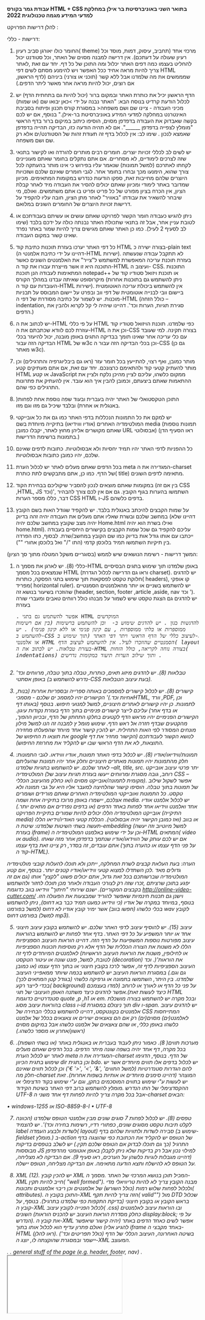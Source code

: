 **עבודת גמר בקורס HTML + CSS בתואר השני באוניברסיטת בר אילן במחלקת למדעי המידע מגמה טכנולוגית 2022**

להלן דרישות הפרויקט : 

דרישות - כללי:  
 
1.	החומר כולו יאורגן סביב רעיון( theme) מרכזי אחד (תחביב, עיסוק, דמות, מוסד וכל רעיון שעולה על דעתכם). אין דרישה למבנה מסוים של האתר, וכל סטודנט יכול להחליט בעצמו כמה דפים האתר יכלול ומה התוכן של כל דף. יחד עם זאת ,לאתר צריך להיות מראה אחיד ככל האפשר ויש להימנע מסתם לשים דפי HTML שמממשים את מה שלמדנו אבל ללא קשר (תוכני או צורני) ביניהם (לדף הראשון, אם רוצים, יכול להיות מראה אחר מאשר ליתר הדפים.)  
 
2.	הדף הראשון יכיל את כותרת האתר ובמקום ברור (יכול להיות גם בתחתית הדף) יש לכלול הודעת קרדיט בנוסח הבא: "האתר נבנה על ידי >כאן יבואו שם (או שמות) מכיני העבודה - ציינו שם ושם משפחה< במסגרת קורס תכנון ופיתוח בסביבת האינטרנט במחלקה למדעי  המידע באוניברסיטת בר-אילן."  בנוסף, אם יש לכם בקשה שאבדוק את העבודה בדפדפן מסוים, הוסיפו כיתוב במיקום ברור בדף הראשי "מומלץ לצפייה בדפדפן ______". אם לא תהיה הודעה כזו, הבדיקה תהייה בדפדפן שאמצא לנכון . שימו לב: אין לכלול בדף זה תעודת זהות של הסטודנט/ים אלא רק שם ושם משפחה. 
 
3.	יש לשים לב לכללי זכויות יוצרים. חומרים רבים מותרים להורדה ואו לקישור בתנאי שזה לצרכים לימודיים, לא מסחריים. אם אתם נתקלים בחומר שאתם מעוניינים לקחתו לאתרכם (למשל תמונות) שנאמר עליו בפירוש כי אינו מותר בהעתקה לכל צורך שהוא, הימנעו מכך ובחרו בחומר אחר. לגבי חומרים שאינם שלכם ושזכויות היוצרים שלהם מחייבות זאת, ספקו הודעות כנדרש במקומות המתאימים. מכיוון שמדובר באתר לימודי ומכיוון שאתם יכולים להסיר את העבודה מיד לאחר קבלת הציון, אין הכרח בציון מפורט של כל פריט ופריט בו אתם משתמשים. ואולם, מי שיבחר להשאיר את עבודתו "באוויר" לאחר מתן הציון, חובה עליו להקפיד על דרישות זכויות היוצרים של החומרים השונים במלואם. 
 
4.	ניתן להגיש כעבודה חומר הקשור לפרויקט שאתם עושים או עשיתם בעבודתכם או לטובת עניין אחר, אבל זה בתנאי שתכולת האתר נבנתה כולה על ידכם בלבד (שימו לב לסעיף 2 לעיל). כמו כן האתר שאתם מגישים צריך להיות שמור באתר נפרד שאינו קשור במקום העבודה.  
 
5.	כל דפי האתר יערכו בעזרת תוכנות כתיבת קוד HTML בצורה ישירה כ-plain text (דהיינו על ידי כתיבת אלמנטי ה-HTML ישירות). לא תתקבל עבודה שנעשתה בעזרת תוכנת עריכה המאפשרת למשתמש ל"צייר" את האלמנטים השונים כאשר התוכנה היא זו אשר מייצרת עבורו את קוד ה-HTML ועיצוב ה- CSS. התוכנות המתאימות לעבודה הנן תוכנת notepad++ או תוכנת ויזואל סטודיו קוד של מיקרוסופט שאיתה עבדנו במהלך הקורס (ניתן להשתמש גם בתוכנות אחרות העובדות עם קוד ה-HTML  ישירות). אין להשתמש ביכולת עריכה האוטומטית ביישום וובי לבנייה אוטומטית של דפי ווב ובפרט על יישום המבוסס על תבניות מוכנות. יש לשמור על כתיבה מסודרת של דפי ה-HTML (כולל הזחה – indentation, סגירת תגיות, הערות וכד'. דהיינו שיהיה לי קל לקרוא ולהבין את הדפים.) 
 
6.	יש לכתוב את ה-HTML על פי כללי HTML כפי שלמדנו. תוכנת הויזואל סטודיו קוד עוזרת לכם לוודא שכתבתם את ה-HTML וכן את ה-CSS בצורה תקינה. למי שעובד עם כלי עריכה אחר שאינו תומך בבדיקה התגים באופן מובנה, יכול להיעזר בכלי הבדיקה הזה עבור HTML של w3c וכן בכלי הבדיקה הזה עבור ה-CSS (גם כן מאתר w3c).  
 
7.	מותר כמובן, ואף רצוי, להתייעץ בכל חומר עזר (ראו גם ביבליוגרפיה והתרגילים) וכן מותר להעתיק קטעי קוד ולהתאימם כרצונכם. יחד עם זאת, אם אתם מעתיקים קטע HTML או קטע JavaScript ממקום כלשהו, עליכם לציין מהיכן נלקח ולציין את ההתאמות שאתם ביצעתם, וכמובן להבין איך הוא עובד. אין להעתיק את פתרונות התרגילים כפי שהם.  
 
8.	התוכן הטקסטואלי של האתר יהיה בעברית ובעוד שפה נוספת אחת לפחות( באנגלית או אחרת) ובלבד שיכיל גם מזו וגם מזו.  
 
9.	יש למקם את כל התמונות הנכללות בדפי האתר כמו גם את כל אובייקטי המולטימדיה האחרים 
(אודיו וווידיאו) בתיקייה מיוחדת בשם media (תמונות נוספות שאתם מקושרים אליהן מחוץ לאתר, יקבלו כמובן URL אבסולוטי) (ראו הסעיף הדן בתמונות ברשימת הדרישות.)  
 
10.	כל ההפניות לדפי האתר יהיו תמיד יחסיות ולא אבסולוטיות. כתובות לדפים שאינם שלכם, יהיו כמובן כתובות אבסולוטיות.  
 
11.	בכל הדפים שאתם מעלים לאתר יש לכלול הערת meta המגדירה את ה-charset של הדף. כמו כן, אתם מתבקשים לתת כותרת( title) מתאימה לדפים השונים.  
 
12.	במקומות שאתם מוצאים לנכון להסביר שיקוליכם בבחירת הקוד (בין אם זה CSS ,HTML, JS וכד)', השתמשו בהערות בגוף הקובץ. גם אם אין לכם צורך להבהיר דבר, כללו מספר הערות CSS  HTML ו-JS בדפים כלשהם. 
 
13.	על שמות הקבצים להיכתב באנגלית בלבד. יש להקפיד שגודל האות בשם הקובץ במחשב שלכם ובשרת שאליו אתם מעלים את העבודה יהיה זהה בדיוק (דהיינו שלא יהיה מצב שקובץ במחשב שלכם יהיה Home.html ואילו בשרת הוא יהיה home.html). עליכם להקפיד גם שכל שמות הקבצים בקישורים היחסיים בעבודה ייכתבו עם אותו גודל אות בדיוק כמו שם הקובץ במחשב/שרת. לבסוף, כתו הפרדה בין תיקיות השתמשו תמיד בלוכסן קדמי (התו "/" ואל בלוכסן אחורי "\"). 

המשך דרישות - רשימת הנושאים שיש לממש (בסוגריים משקל המטלה מתוך סך הציון): 
 
1.	כללי (8). יש לארגן את מסמך ה-HTML באופן שלמדנו תוך שימוש בתגים הבסיסיים שנמצאים בכל מסמך HTML (וראו גם הדרישה לכלול הגדרת charset). יש להדגים חלוקת טקסט לפסקאות תוך שימוש בתגי הפסקה, כותרות( headers), קו אופקי מפריד( horizontal ruler). יש להשתמש בשניים או יותר מהאלמנטים הסמנטיים שהוזכרו בשיעור בנושא זה 
(header, section, footer ,article ,aside, nav וכד '). יש להדגים גם הצגת טקסט שיש לשמור על מבנהו כולל רווחים טאבים ומעברי שורה בעזרת <pre>. אפשר להשתמש גם בתגי HTML המוקדשים להדגשות כגון <em>. יש להדגים שימוש ב-&nbsp; וכן להשתמש ברשימות (בין אם רשימות ממוספרות או בלתי ממוספרות , עם קינון פנימי או ללא קינון פנימי) .
יש להשתמש ב-CSS לעיצוב כללי של הדף הראשי ויתר דפי האתר (תוך שימוש ב-DIV-ים או אלמנטי HTML הסמנטיים שהוזכרו לעיל. אין להשתמש לעיצוב הדף( layout) בעזרת טבלאות. יש לכתוב את ה-HTML בצורה נוחה לקריאה, כולל הזחות( indentations) ותוך שילוב הערות תיעוד במקומות נדרשים . 
 
2.	טבלאות (8). יש להדגים מיזוג תאים, כותרות, טבלה בתוך טבלה, מרווחים וכד' באופן אסתטי 
(נדרש להשתמש ב-CSS בעת עיצוב הטבלאות).  
 
3.	קישורים (8). יש לכלול קישורים למסמכים באותה ספרייה ובספריות אחרות (בנות, אחיות וכד.)' הקישורים יהיו למסמכ ים שלכם - מסמכיHTML, וורד ,PDF, וכן לתמונות. כן יהיו קישורים לאתרים חיצוניים, למשל למנועי חיפוש. בנוסף (באותו דף או בדף אחר) עליכם לייצר קישורים פנימיים בתוך הדף בעזרת נקודות עיגון. הקישורים הפנימיים יהיו מראש הדף לקטעים בחלקו התחתון של הדף, ובכיוון ההפוך, מהקטעים שבדף חזרה אל ראש הדף. שימוש מומל ץ למבנה זה הנו למשל מילון מונחים המסודר לפי האות התחילית. יש להכין קישור אחד מיוחד שהפעלתו מחזירה את תוצאו ת החיפוש של google לנושא הקשור לעבודתכם (הקישור מחזיר את דף התוצאות, לא את הדף הראשי שבו יש להקליד את מחרוזת החיפוש).  
 
4.	תמונות/ווידיאו/אודיו (8). יש לכלול בדפי האתר תמונות, אודיו וווידאו. לגבי התמונות: חלק מהתמונות יהיו תמונות מאתרים חיצוניים וחלק אחר יהיו תמונות שהעליתם לאתר שלכם. יש להשתמש בתגיות שלמדנו –alt, title, src. יתר פרטי עיצוב אובייקט המולטימדיה (רוחב, גובה מסגרת ומרווחים ייעשו בעזרת תגיות עיצוב של CSS – מקומית לתמונה/אובייקט מסוים ו/או כחלק מהעיצוב הכללי). אפשר לשקול שילוב של תמונות בתוך טבלה. הוסיפו קישור שהלחיצה למעבר אליו היא על גבי תמונה ולא טקסט. כל התמונות ואובייקטי המולטימדיה האחרים שאתם מורידים ושומרים אצלכם, יישמרו באופן מרוכז בתיקייה אחת ושמה media. יש לכלול אלמנט אודיו אחד ואלמנט ווידיאו אחד לפחות באחד הדפים (או בדפים נפרדים אם מתאים יותר.) אובייקט המולטימדיה הללו יכולים להיות שמורים בתיקיית הפרויקט (התיקייה media) או בווב (ואז כמובן הקישור יהיה אבסולוטי). הכללת קטעי האודיו/וידיאו הללו תעשה בשתי השיטות שלמדנו: שיטת ה-embedding (למשל מיוטיוב וזה יעשה בעזרת iframe) וכן על ידי שימוש באלמנט המולטימדיה ה-HTML המתאים( video או audio). אם יש לכם עותק של הווידאו/אודיו שנתמך בדפדפן אחר מזה שאתו אתם עובדים, זה בסדר, רק ציינו זאת בדף עצמו (על פני הדף עצמו או כהערה בתוך קוד ה-HTML).  
 
הערה: בעת העלאת קבצים לשרת המחלקה, ייתכן ולא תוכלו להעלות קובצי מולטימדיה גדולים מאד .לכן השתדלו למצוא קטעי ווידיאו/אודיו קטנים יותר. בנוסף, אם קטע המולטימדיה שברשותכם בכל זאת גדול, אתם יכולים פשוט "לקצץ" אותו (גם אם זה יפגע בתוכן שרציתם ,זכרו שזה רק לצורכי העבודה ולאחר מכן תוכלו לחזור ולהשתמש בקבצים המקוריים). ישנם שירותי "חיתוך" ווידיאו בווב כדוגמת http://online-video-cutter.com/ וישנן גם תכנות חינמיות שאפשר להוריד שמבצעות את הפעולה הזו. בנוסף, במיוחד במקרה של אודיו (כי ווידיאו כמעט תמיד כבר בא דחוס), ניתן להשתמש בכלי כלשהו (חפשו בווב) אשר ימיר קובץ אודיו לא דחוס (למשל בפורמט wav לקובץ בפורמט דחוס (למשל mp3). 
 
5.	עיצוב (15). יש להוסיף עיצוב לדפי האתר שלכם. יש להשתמש בקובץ עיצוב חיצוני אחד או יותר המשפיע על כל דפי האתר. בדף אחד לפחות יש להשתמש בהוראות עיצוב מפורטות נוספות המשפיעות על הדף הזה. דהיינו הוראות העיצוב הספציפיות הללו לא משנות את הצורה הכללית של הדף אלא רק מוסיפות תכונות הספציפיות לאלמנטים המיוחדים לדף זה (או לחילופין, משנות את הוראות העיצוב הראשיות לטובת, למשל, פונט שונה או עיטור הטקסט (decoration) וכד .)'את הוראות העיצוב הספציפיות לדף זה, אפשר לרכז בקובץ חיצוני או בתוך הדף עצמו (או כמובן גם וגם.) במסגרת הוראות העיצוב יש להשתמש בכמה שיותר ממאפייני העיצוב שלמדנו. בין היתר, השתמשו בתמונה או גרפיקה כלשהי (בגודל קטן המתאים לכך) בכדי לייצר רקע( background) על פני כל הדף או לאורך או לרוחב (למדו בעצמכם כיצד לעשות זאת).אפשר להדגים כיצד משתנה האופן העיצובי של תגי HTML סטנדרטיים כדוגמת quote ,p ,h1 או em. ובכל מקרה יש להשתמש בצורה מושכלת בהוראות עיצוב מסוג class ו-id תוך ניצולם במסגרת div ו-span. יש להדגים עיצוב אלמנטים בקונטקסט, דהיינו להשתמש בכללי הבחירה של CSS המתייחסות לאלמנט(ים) מסוים(ים) רק אם הם צאצאים ישירים או צאצאים בכלל של אלמנט כלשהו  באופן כללי, או שהם צאצאים של אלמנט כלשהו אבל במיקום מסוים (ראשון/אחרון או מספר כלשהו.) 
 
6.	מערכות תווים( 8). כאמור ניתן לעבוד בעברית או באנגלית באתר (או בשתי השפות). בכל מקרה, דף אחד יהיה בשפה שונה מיתר הדפים. בכל הדפים שאתם מעלים לאתר יש לכלול הערת meta המגדירה את ה-charset של הדף. בנוסף, הדגימו שימוש בתגית הכיוון dir וכן בתגית bdo. יש לכלול בדפים אלו תווים מיוחדים אשר יש להם הגדרות סטנדרטיות (למשל התווים' ,'&' ,'>' ,'<' €') וכן לכלול תווים שאינם חלק מה-charset המוצהר (דהיינו סימנים מיוחדים או אותיות בשפות אחרות). זאת יש לעשות ע"י שימוש בתווים המוסכמים בתקן, וגם ע"י שימוש בקוד הדצימלי או ההקסדצימלי של התו הנדרש .מומלץ להשתמש ברוב דפי האתר בשיטת הקידוד UTF-8 אבל בכל מקרה צריך להיות לפחות דף אחד משני ה-charset הבאים: 
 
•	  windows-1255 או  ISO-8859-8-I
•	  UTF-8
  
7.	טפסים (8). יש לכלול לפחות 7 סוגים שונים מבין אלמנטי הטופס שלמדנו (הכוונה לקלט תיבות טקסט מסוגים שונים, כפתורי רדיו, רשימות בחירה וכד)'. יש להצמיד label לשדות ולבצע העמדה( layout) סבירה לשדות ולתוויות שלהם בדף (שימוש ב-fieldset מומלץ.) ב-action של הטופס יש להקליד את הכתובת כפי שהוצגה בדף התרגיל (כך גם תוכלו לבדוק אם הטופס שלכם תקין.) יש לשלב בטפסים בדיקות מבוססות JS למילוי נכון אבל רק בדיקות שלא ניתן לקבלן באופן אוטומטי מהדפדפן (דהיינו מגבלות לוגיות כלשהן על הערכים, ראו סעיף 9). אם הבדיקה לא מצליחה, על הטופס לא להישלח ותצא הודעה מתאימה. אם הבדיקה מצליחה, הטופס יישלח.  
 
8.	XML (12). יש להכין קובץ XML המכיל תוכן בנושא המרכזי של האתר .מסמך ה-XML חייב להיות תקין( "well formed"). מבנה הקובץ צריך לא להיות טריוויאלי מדי ולכלול לפחות שלוש רמות (כולל השורש) של אלמנטים וכן ריבוי אלמנטים ותכונות( attributes). 
התוכן בקובץ ה-XML הזה צריך להיות תקף( valid"") מול DTD שכלול בראש הקובץ או 
בקובץ חיצוני (בדיקת התקפות כפי שלמדנו בתרגיל). בנוסף, על קובץ ה-XML לכלול הפנייה לקובץ עיצוב( .css) ובו הוראות עיצוב לאלמנטים השונים (כחלק מסדרת הוראות העיצוב  יש להכניס הוראות display:block;  על פי הנדרש). את קובץ ה-XML אפשר לשים כאחד הדפים באתר (יהיה קישור שיאפשר להגיע אליו) ואולם פתרון עדיף הוא לכלול אותו בתוך iframe באחד מקבצי ה-HTML (ראו להלן). בשיטה האחרונה, העיצוב הכללי של הדף (כולל תפריטים וכד') יישמר ובמסגרת שהוקצתה לו, יוצג ה-XML המעוצב.  
 
<body>  
. 
. general stuff of the page (e.g. header, footer, nav) 
. 
<iframe width=… height=… src="URL to the XML file" /> 
. 
. 
</body> 
 
9. JavaScript (15). הדגימו שימוש ב-JS. יהיו לפחות שלושה סוגי שימושים:  
 
שימוש( 1): יהיה בפונקציה שבודקת האם לשלוח הטופס או לא (ראו סעיף 7):  
 
הבדיקות שאפשר לבצע (אלו דוגמאות בלבד, אתם יכולים לממש בדיקות אחרות שמחייבות JS-
 :(
•	השוואה בין תאריכים (דהיינו לחייב שתאריך מסוים יהיה למשל גדול מתאריך אחר)  
•	שאם שדה רדיו מסוים נבחר, אז גם נבחרה אופציה כלשהי ב-  select כלשה ו 
•	שאם ערך כמותי שהוכנס בשדה מסוים גדולה מגודל כלשהו, אזי ישנה מגבלה כלשהי על שדה אחר 
•	בדיקה על "איכות" שדה סיסמה - שיכיל לפחות תו אחד של ספרות ותו אחד של אותיות ואולי גם תו אחד מהרשימה %$#@ וכד' (אפשר במקרה זה להשתמש   בפונקצית  ה- indexOf JS. 
אפשר גם לבדוק את אורך הסיסמה. 
הבדיקות לא חייבות להיות מושלמות ולענות על כל הדברים שצריך באמת לבדוק לפני שליחת הטופס.  
 
שימוש( 2): יהיה בעיצוב דינאמי של אלמנטים מסוימים (העיצוב הדינאמי יכול לבוא לידי ביטוי מיד עם טעינת הדף או כתוצאה מפעולת המשתמש (הקלקה, מעבר עכבר וכד') (שיקלו, למשל ,עיצוב שונה לשורות זוגיות/אי -זוגיות לטבלה, או לפסקאות.) 
 
שימוש( 3):- יישום של אחת  מהמשימות המפורטות בנספח א.' עבור משימה זו, יש לרשום (כהערות בתוך הקוד) הסברים מפורטים על אופן הפעולה של הקוד . 
 
בוצע בזוגות
